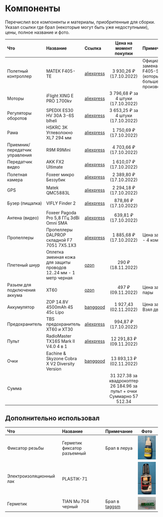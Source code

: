 # Компоненты

Перечислил все компоненты и материалы, приобритенные для сборки. Указал ссылки где брал (некоторые могут быть уже недоступными), цены, полное название и фото.

| Что                            | Название                                                           | Ссылка                                                                                                                                                                                                                                                                                 |                             Цена на момент покупки                             | Примечание                                                        |                                              Фото                                              |
|:-------------------------------|:-------------------------------------------------------------------|:---------------------------------------------------------------------------------------------------------------------------------------------------------------------------------------------------------------------------------------------------------------------------------------|:------------------------------------------------------------------------------:|:------------------------------------------------------------------|:----------------------------------------------------------------------------------------------:|
| Полетный контроллер            | MATEK F405-TE                                                      | [aliexpress](https://aliexpress.ru/item/1005004831870044.html?sku_id=12000030652544326)                                                                                                                                                                                                |                            3 930,26 ₽ (17.10.2022)                             | Официальная замена Matek F405-SE (который больше не производится) |     [<img src="images/components/F405-TE.PNG" width="100">](images/components/F405-TE.PNG)     |
| Моторы                         | iFlight XING E PRO 1700kv                                          | [aliexpress](https://aliexpress.ru/item/1005004457462713.html?sku_id=12000029801678655)                                                                                                                                                                                                |                       3 796,68 ₽ за 4 штуки (17.10.2022)                       |                                                                   |       [<img src="images/components/motor.PNG" width="100">](images/components/motor.PNG)       |
| Регуляторы оборотов            | SPEDIX ES30 HV 30A 3-6S blheli                                     | [aliexpress](https://aliexpress.ru/item/4000097311807.html)                                                                                                                                                                                                                            |                       3 653,25 ₽ за 4 штуки (17.10.2022)                       |                                                                   |         [<img src="images/components/esc.PNG" width="100">](images/components/esc.PNG)         |
| Рама                           | HSKRC 3K Углеволокно XL7 294 мм                                    | [aliexpress](https://aliexpress.ru/item/1005001875289273.html?sku_id=12000017986564065)                                                                                                                                                                                                |                            1 750,69 ₽ (17.10.2022)                             |                                                                   |       [<img src="images/components/frame.PNG" width="100">](images/components/frame.PNG)       |
| Приемник/передатчик управления | R9M R9Mini                                                         | [aliexpress](https://aliexpress.ru/item/4001091517804.html?sku_id=10000014316110002)                                                                                                                                                                                                   |                            4 703,66 ₽ (17.10.2022)                             |                                                                   |         [<img src="images/components/r9m.PNG" width="100">](images/components/r9m.PNG)         |
| Передатчик видео               | AKK FX2 Ultimate                                                   | [aliexpress](https://aliexpress.ru/item/1005003077821412.html?sku_id=12000029792505788)                                                                                                                                                                                                |                            1 610,07 ₽ (17.10.2022)                             |                                                                   |         [<img src="images/components/akk.PNG" width="100">](images/components/akk.PNG)         |
| Полетная камера                | Foxeer микро Беззубик                                              | [aliexpress](https://aliexpress.ru/item/1005003150239649.html?sku_id=12000024369664180)                                                                                                                                                                                                |                            2 389,80 ₽ (17.10.2022)                             |                                                                   |      [<img src="images/components/camera.PNG" width="100">](images/components/camera.PNG)      |
| GPS                            | Matek QMC5883L                                                     | [aliexpress](https://aliexpress.ru/item/32975521759.html?sku_id=12000028028740506)                                                                                                                                                                                                     |                            2 294,18 ₽ (17.10.2022)                             |                                                                   |         [<img src="images/components/gps.PNG" width="100">](images/components/gps.PNG)         |
| Бузер (пищалка)                | VIFLY Finder 2                                                     | [aliexpress](https://aliexpress.ru/item/1005003341866970.html?sku_id=12000025309423169)                                                                                                                                                                                                |                             878,86 ₽ (17.10.2022)                              |                                                                   |      [<img src="images/components/bozzer.PNG" width="100">](images/components/bozzer.PNG)      |
| Антена (видео)                 | Foxeer Pagoda Pro 5,8 ГГц 3dBi Omni SMA                            | [aliexpress](https://aliexpress.ru/item/1005003115223597.html?sku_id=12000024182638165)                                                                                                                                                                                                |                             639,81 ₽ (17.10.2022)                              |                                                                   |      [<img src="images/components/pagoda.PNG" width="100">](images/components/pagoda.PNG)      |
| Пропеллеры                     | Пропеллеры DALPROP складной F7 7051 7X5.1X3                        | [aliexpress](https://aliexpress.ru/item/1005003361369602.html?sku_id=12000025403291602)                                                                                                                                                                                                |                            1 885,68 ₽ (17.10.2022)                             | Цена за 8 пар - 4 комплекта                                       |  [<img src="images/components/propellers.PNG" width="100">](images/components/propellers.PNG)  |
| Плетеный шнур                  | Оплетка змеиная кожа для защиты проводов 12..24 мм - 1 метр черная | [ozon](https://www.ozon.ru/product/opletka-zmeinaya-kozha-dlya-zashchity-provodov-12-24-mm-1-metr-chernaya-570415322/?sh=bZ60DpIbJA)                                                                                                                                                   |                               290 ₽ (18.11.2022)                               |                                                                   |       [<img src="images/components/braid.PNG" width="100">](images/components/braid.PNG)       |
| Разьем для подключения аккума  | XT60                                                               | [ozon](https://www.ozon.ru/product/razem-xt60-3-para-465510833/)                                                                                                                                                                                                                       |                               497 ₽ (09.11.2022)                               | Цена за 3 пары                                                    |        [<img src="images/components/xt60.PNG" width="100">](images/components/xt60.PNG)        |
| Аккумулятор                    | ZOP 14.8V 4500mAh 4S 45c Lipo                                      | [banggood](https://www.banggood.com/ru/ZOP-Power-14_8V-4500mAh-4S-45C-Lipo-Battery-XT60-Plug-p-1087251.html?cur_warehouse=CN)                                                                                                                                                          |                             1 927,43 (02.11.2022)                              | Цена за 1. Взял два.                                              |        [<img src="images/components/lipo.PNG" width="100">](images/components/lipo.PNG)        |
| Предохранитель                 | TBS предохранитель XT60 и XT30                                     | [aliexpress](https://aliexpress.ru/item/4000190768487.html?sku_id=10000000712814864)                                                                                                                                                                                                   |                             994,87 ₽ (17.10.2022)                              |                                                                   |        [<img src="images/components/fuse.PNG" width="100">](images/components/fuse.PNG)        |
| Пульт                          | RadioMaster TX16S Mark II V4.0 4 в 1                               | [aliexpress](https://aliexpress.ru/item/1005004277455135.html?sku_id=12000029799370815)                                                                                                                                                                                                |                            12 291,83 ₽ (09.11.2022)                            |                                                                   | [<img src="images/components/radiomaster.PNG" width="100">](images/components/radiomaster.PNG) |
| Очки                           | Eachine & Skyzone Cobra X V2 Diversity Version                     | [banggood](https://www.banggood.com/ru/Eachine-and-Skyzone-Cobra-S-800x480-or-Cobra-X-V2-1280x720-5_8Ghz-48CH-Diversity-Receiver-FPV-Goggles-With-Head-Tracker-60fps-DVR-Built-in-Fan-Support-18650-2~6S-Lipo-Battery-Support-Shark-Byte-For-RC-Drone-p-1778518.html?cur_warehouse=CN) |                            13 893,13 ₽ (02.11.2022)                            |                                                                   |       [<img src="images/components/cobra.PNG" width="100">](images/components/cobra.PNG)       |
| Сумма                          |                                                                    |                                                                                                                                                                                                                                                                                        | 31 327.38 за квадрокоптер<br/>26 184.96 за пульт + очки<br/>Суммарно 57 512.34 |                                                                   |                                                                                                |

## Дополнительно использовал

| Что                     | Название                    | Примечание                         |                                         Фото                                         |
|:------------------------|:----------------------------|:-----------------------------------|:------------------------------------------------------------------------------------:|
| Фиксатор резьбы         | Герметик фиксатор разъемный | Брал в леруа                       | [<img src="images/components/locker.PNG" width="100">](images/components/locker.PNG) |
| Электроизоляционный лак | PLASTIK-71                  |                                    |    [<img src="images/components/lak.PNG" width="100">](images/components/lak.PNG)    |
| Герметик                | TIAN Mu 704 черный          | Брал в [taggsm](https://taggsm.ru) |    [<img src="images/components/704.PNG" width="100">](images/components/704.PNG)    |
